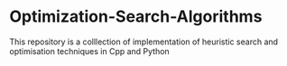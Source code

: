 # Optimization-Search-Algorithms
This repository is a colllection of implementation of heuristic search and optimisation techniques in Cpp and Python
